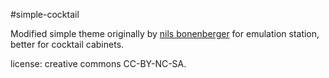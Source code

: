 #simple-cocktail

Modified simple theme originally by [nils bonenberger](http://www.nilsbyte.de) for emulation station, better for cocktail cabinets.

license: creative commons CC-BY-NC-SA.


